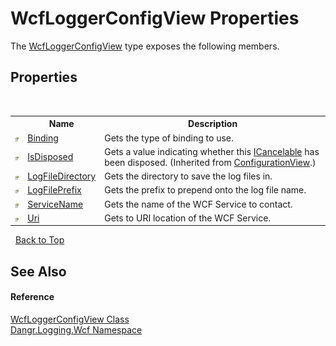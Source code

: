 # WcfLoggerConfigView Properties
 

The <a href="T_Dangr_Logging_Wcf_WcfLoggerConfigView">WcfLoggerConfigView</a> type exposes the following members.


## Properties
&nbsp;<table><tr><th></th><th>Name</th><th>Description</th></tr><tr><td>![Public property](media/pubproperty.gif "Public property")</td><td><a href="P_Dangr_Logging_Wcf_WcfLoggerConfigView_Binding">Binding</a></td><td>
Gets the type of binding to use.</td></tr><tr><td>![Public property](media/pubproperty.gif "Public property")</td><td><a href="P_Dangr_Configuration_ConfigurationView_IsDisposed">IsDisposed</a></td><td>
Gets a value indicating whether this <a href="T_Dangr_Util_ICancelable">ICancelable</a> has been disposed.
 (Inherited from <a href="T_Dangr_Configuration_ConfigurationView">ConfigurationView</a>.)</td></tr><tr><td>![Public property](media/pubproperty.gif "Public property")</td><td><a href="P_Dangr_Logging_Wcf_WcfLoggerConfigView_LogFileDirectory">LogFileDirectory</a></td><td>
Gets the directory to save the log files in.</td></tr><tr><td>![Public property](media/pubproperty.gif "Public property")</td><td><a href="P_Dangr_Logging_Wcf_WcfLoggerConfigView_LogFilePrefix">LogFilePrefix</a></td><td>
Gets the prefix to prepend onto the log file name.</td></tr><tr><td>![Public property](media/pubproperty.gif "Public property")</td><td><a href="P_Dangr_Logging_Wcf_WcfLoggerConfigView_ServiceName">ServiceName</a></td><td>
Gets the name of the WCF Service to contact.</td></tr><tr><td>![Public property](media/pubproperty.gif "Public property")</td><td><a href="P_Dangr_Logging_Wcf_WcfLoggerConfigView_Uri">Uri</a></td><td>
Gets to URI location of the WCF Service.</td></tr></table>&nbsp;
<a href="#wcfloggerconfigview-properties">Back to Top</a>

## See Also


#### Reference
<a href="T_Dangr_Logging_Wcf_WcfLoggerConfigView">WcfLoggerConfigView Class</a><br /><a href="N_Dangr_Logging_Wcf">Dangr.Logging.Wcf Namespace</a><br />